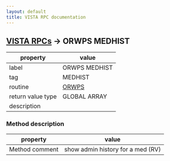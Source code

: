 ```yaml
---
layout: default
title: VISTA RPC documentation
---
```




## [VISTA RPCs](TableOfContent.md) &#8594; ORWPS MEDHIST 

 property | value 
--- | --- 
 label | ORWPS MEDHIST
 tag | MEDHIST
 routine | [ORWPS](http://code.osehra.org/dox/Routine_ORWPS_source.html)
 return value type | GLOBAL ARRAY
 description | 


### Method description

 property | value 
--- | --- 
 Method comment | show admin history for a med  (RV)
